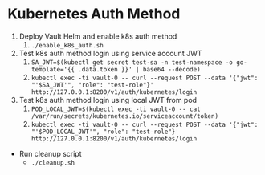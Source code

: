# Kubernetes Auth Method

1. Deploy Vault Helm and enable k8s auth method
   1. `./enable_k8s_auth.sh`
2. Test k8s auth method login using service account JWT
   1. `SA_JWT=$(kubectl get secret test-sa -n test-namespace -o go-template='{{ .data.token }}' | base64 --decode)`
   2. `kubectl exec -ti vault-0 -- curl --request POST --data '{"jwt": "'$SA_JWT'", "role": "test-role"}' http://127.0.0.1:8200/v1/auth/kubernetes/login`
3. Test k8s auth method login using local JWT from pod
   1. `POD_LOCAL_JWT=$(kubectl exec -ti vault-0 -- cat /var/run/secrets/kubernetes.io/serviceaccount/token)`
   2. `kubectl exec -ti vault-0 -- curl --request POST --data '{"jwt": "'$POD_LOCAL_JWT'", "role": "test-role"}' http://127.0.0.1:8200/v1/auth/kubernetes/login`

* Run cleanup script
  * `./cleanup.sh`